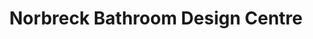 ---
title: "Norbreck Bathroom Design Centre"
url: /blackpool/norbreck-bathroom-design-centre/
shop: bathroom
---